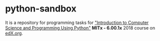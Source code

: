 # python-sandbox
It is a repository for programming tasks for ["Introduction to Computer Science and Programming Using Python"]() 
**MITx - 6.00.1x** 2018 course on [edX.org](edx.org).
